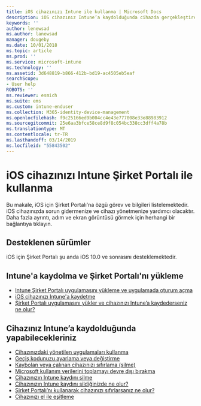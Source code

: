```yaml
---
title: iOS cihazınızı Intune ile kullanma | Microsoft Docs
description: iOS cihazınız Intune’a kaydolduğunda cihazda gerçekleştirebileceğiniz görevlere yönelik bağlantıların listesi.
keywords: ''
author: lenewsad
ms.author: lanewsad
manager: dougeby
ms.date: 10/01/2018
ms.topic: article
ms.prod: ''
ms.service: microsoft-intune
ms.technology: ''
ms.assetid: 3d648819-b866-412b-bd19-ac4505eb5eaf
searchScope:
- User help
ROBOTS: ''
ms.reviewer: esmich
ms.suite: ems
ms.custom: intune-enduser
ms.collection: M365-identity-device-management
ms.openlocfilehash: f9c25166ed9b004cc4e43e777008e33e88983912
ms.sourcegitcommit: 25e6aa3bfce58ce8d9f8c054bc338cc3dff4a78b
ms.translationtype: MT
ms.contentlocale: tr-TR
ms.lasthandoff: 03/14/2019
ms.locfileid: "55843502"
---
```

# <a name="using-your-ios-device-with-intune-company-portal"></a>iOS cihazınızı Intune Şirket Portalı ile kullanma
Bu makale, iOS için Şirket Portalı'na özgü görev ve bilgileri listelemektedir. iOS cihazınızda sorun gidermenize ve cihazı yönetmenize yardımcı olacaktır. Daha fazla ayrıntı, adım ve ekran görüntüsü görmek için herhangi bir bağlantıya tıklayın.

## <a name="supported-versions"></a>Desteklenen sürümler

iOS için Şirket Portalı şu anda iOS 10.0 ve sonrasını desteklemektedir.

## <a name="enrolling-into-intune-and-installing-the-company-portal"></a>Intune'a kaydolma ve Şirket Portalı'nı yükleme

- [Intune Şirket Portalı uygulamasını yükleme ve uygulamada oturum açma](install-and-sign-in-to-the-intune-company-portal-app-ios.md)
- [iOS cihazınızı Intune'a kaydetme](enroll-your-device-in-intune-ios.md)
- [Şirket Portalı uygulamasını yükler ve cihazınızı Intune’a kaydederseniz ne olur?](what-happens-if-you-install-the-Company-Portal-app-and-enroll-your-device-in-intune-ios.md)

## <a name="things-you-can-do-when-your-device-is-enrolled-in-intune"></a>Cihazınız Intune’a kaydolduğunda yapabilecekleriniz

- [Cihazınızdaki yönetilen uygulamaları kullanma](use-managed-apps-on-your-device-ios.md)
- [Geçiş kodunuzu ayarlama veya değiştirme](set-or-change-your-passcode-ios.md)
  <!--- [Reset (erase) your lost or stolen device](reset-erase-your-lost-or-stolen-device-ios.md) -->
- [Kaybolan veya çalınan cihazınızı sıfırlama (silme)](reset-erase-your-device-cpwebsite.md)
- [Microsoft kullanım verilerini toplamayı devre dışı bırakma](turn-off-microsoft-usage-data-collection-ios.md)
- [Cihazınızın Intune kaydını silme](unenroll-your-device-from-intune-ios.md)
- [Cihazınızın Intune kaydını sildiğinizde ne olur?](what-happens-if-you-unenroll-your-device-from-intune-ios.md)
- [Şirket Portalı’nı kullanarak cihazınızı sıfırlarsanız ne olur?](what-happens-if-you-reset-your-device-using-the-company-portal-ios.md)
- [Cihazınızı el ile eşitleme](sync-your-device-manually-ios.md)

